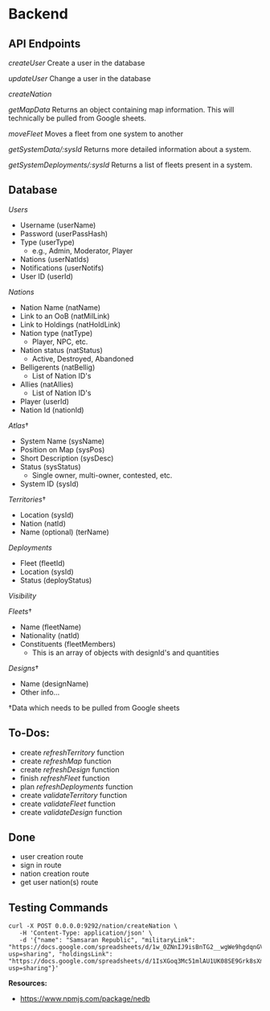 # Backend

## API Endpoints
*createUser*
Create a user in the database

*updateUser*
Change a user in the database

*createNation*



*getMapData*
Returns an object containing map information.
This will technically be pulled from Google sheets.

*moveFleet*
Moves a fleet from one system to another

*getSystemData/:sysId*
Returns more detailed information about a system.

*getSystemDeployments/:sysId*
Returns a list of fleets present in a system.

## Database

*Users*
 - Username                   (userName)
 - Password                   (userPassHash)
 - Type                       (userType)
   - e.g., Admin, Moderator, Player
 - Nations                    (userNatIds)
 - Notifications              (userNotifs)
 - User ID                    (userId)

*Nations*
 - Nation Name                (natName)
 - Link to an OoB             (natMilLink)
 - Link to Holdings           (natHoldLink)
 - Nation type                (natType)
   - Player, NPC, etc.
 - Nation status              (natStatus)
   - Active, Destroyed, Abandoned
 - Belligerents               (natBellig)
   - List of Nation ID's
 - Allies                     (natAllies)
   - List of Nation ID's
 - Player                     (userId)
 - Nation Id                  (nationId)

*Atlas*†
- System Name                 (sysName)
- Position on Map             (sysPos)
- Short Description           (sysDesc)
- Status                      (sysStatus)
   - Single owner, multi-owner,
   contested, etc.
- System ID                   (sysId)

*Territories*†
 - Location                   (sysId)
 - Nation                     (natId)
 - Name (optional)            (terName)


*Deployments*
 - Fleet                      (fleetId)
 - Location                   (sysId)
 - Status                     (deployStatus)

*Visibility*

*Fleets*†
 - Name                       (fleetName)
 - Nationality                (natId)
 - Constituents               (fleetMembers)
   - This is an array
   of objects with designId's
   and quantities

*Designs*†
 - Name                       (designName)
 - Other info...

†Data which needs to be pulled from Google sheets

## To-Dos:
 - create *refreshTerritory* function
 - create *refreshMap* function
 - create *refreshDesign* function
 - finish *refreshFleet* function
 - plan *refreshDeployments* function
 - create *validateTerritory* function
 - create *validateFleet* function
 - create *validateDesign* function

## Done
 - user creation route
 - sign in route
 - nation creation route
 - get user nation(s) route

## Testing Commands

```
curl -X POST 0.0.0.0:9292/nation/createNation \
   -H 'Content-Type: application/json' \
   -d '{"name": "Samsaran Republic", "militaryLink": "https://docs.google.com/spreadsheets/d/1w_0ZNnIJ9isBnTG2__wgWe9hgdqnGVENuWPEWfWFUPE/edit?usp=sharing", "holdingsLink": "https://docs.google.com/spreadsheets/d/1IsXGoq3Mc51mlAU1UK08SE9Grk8sXm3wl0iGe00Waxo/edit?usp=sharing"}'
```

**Resources:**
 - https://www.npmjs.com/package/nedb